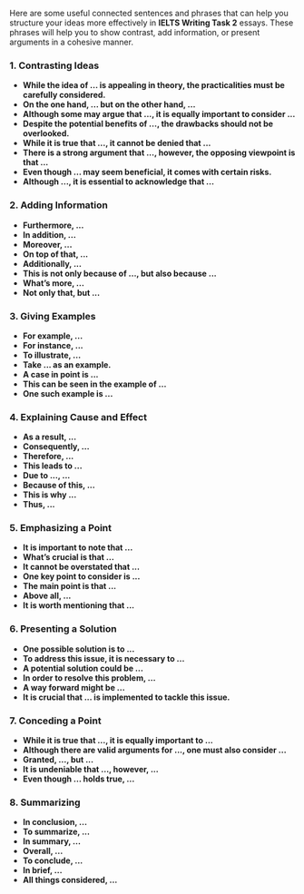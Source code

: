 Here are some useful connected sentences and phrases that can help you structure your ideas more effectively in **IELTS Writing Task 2** essays. These phrases will help you to show contrast, add information, or present arguments in a cohesive manner.

### 1. **Contrasting Ideas**

* **While the idea of ... is appealing in theory, the practicalities must be carefully considered.**
* **On the one hand, ... but on the other hand, ...**
* **Although some may argue that ..., it is equally important to consider ...**
* **Despite the potential benefits of ..., the drawbacks should not be overlooked.**
* **While it is true that ..., it cannot be denied that ...**
* **There is a strong argument that ..., however, the opposing viewpoint is that ...**
* **Even though ... may seem beneficial, it comes with certain risks.**
* **Although ..., it is essential to acknowledge that ...**

### 2. **Adding Information**

* **Furthermore, ...**
* **In addition, ...**
* **Moreover, ...**
* **On top of that, ...**
* **Additionally, ...**
* **This is not only because of ..., but also because ...**
* **What’s more, ...**
* **Not only that, but ...**

### 3. **Giving Examples**

* **For example, ...**
* **For instance, ...**
* **To illustrate, ...**
* **Take ... as an example.**
* **A case in point is ...**
* **This can be seen in the example of ...**
* **One such example is ...**

### 4. **Explaining Cause and Effect**

* **As a result, ...**
* **Consequently, ...**
* **Therefore, ...**
* **This leads to ...**
* **Due to ..., ...**
* **Because of this, ...**
* **This is why ...**
* **Thus, ...**

### 5. **Emphasizing a Point**

* **It is important to note that ...**
* **What’s crucial is that ...**
* **It cannot be overstated that ...**
* **One key point to consider is ...**
* **The main point is that ...**
* **Above all, ...**
* **It is worth mentioning that ...**

### 6. **Presenting a Solution**

* **One possible solution is to ...**
* **To address this issue, it is necessary to ...**
* **A potential solution could be ...**
* **In order to resolve this problem, ...**
* **A way forward might be ...**
* **It is crucial that ... is implemented to tackle this issue.**

### 7. **Conceding a Point**

* **While it is true that ..., it is equally important to ...**
* **Although there are valid arguments for ..., one must also consider ...**
* **Granted, ..., but ...**
* **It is undeniable that ..., however, ...**
* **Even though ... holds true, ...**

### 8. **Summarizing**

* **In conclusion, ...**
* **To summarize, ...**
* **In summary, ...**
* **Overall, ...**
* **To conclude, ...**
* **In brief, ...**
* **All things considered, ...**

